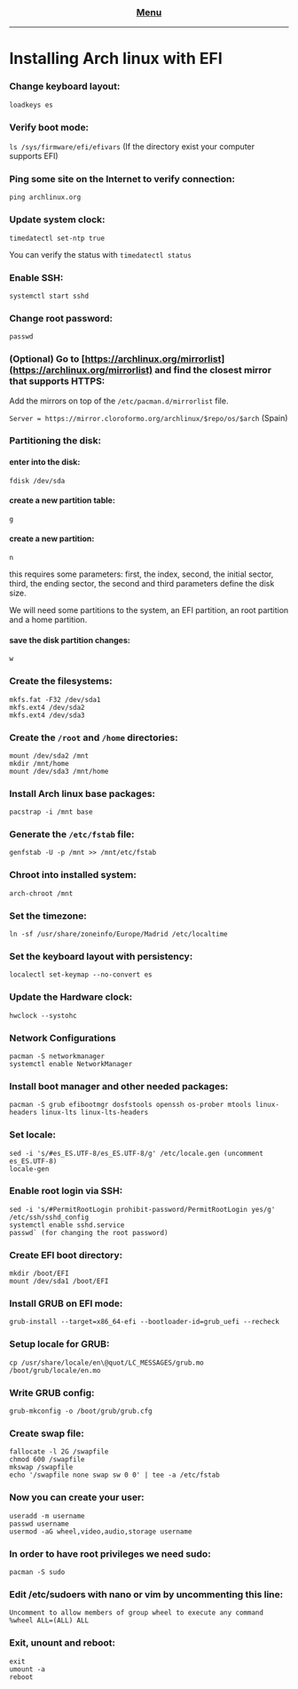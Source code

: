 <h3 align="center">
  <a href="https://github.com/jevo1900/Linux-Things/blob/main/README.md">Menu</a>
</h3>

---

# Installing Arch linux with EFI

### Change keyboard layout:

   `loadkeys es`

### Verify boot mode:

   `ls /sys/firmware/efi/efivars` (If the directory exist your computer supports EFI)

### Ping some site on the Internet to verify connection:

   `ping archlinux.org`
   
### Update system clock:

   `timedatectl set-ntp true`
   
   You can verify the status with `timedatectl status`

### Enable SSH:

`systemctl start sshd`

### Change root password:

`passwd`

### (Optional) Go to [https://archlinux.org/mirrorlist](https://archlinux.org/mirrorlist) and find the closest mirror that supports HTTPS:

Add the mirrors on top of the `/etc/pacman.d/mirrorlist` file.

`Server = https://mirror.cloroformo.org/archlinux/$repo/os/$arch` (Spain)

### Partitioning the disk:

   #### enter into the disk:
   
   `fdisk /dev/sda`
   
   #### create a new partition table:
   
   `g`
   
   #### create a new partition:
   
   `n`
      
   this requires some parameters: first, the index, second, the initial sector, third, the ending sector,  the second and third parameters define the disk size.
    
   We will need some partitions to the system, an EFI partition, an root partition and a home partition.
      
   #### save the disk partition changes:
   
   `w`
      
### Create the filesystems:
    mkfs.fat -F32 /dev/sda1
    mkfs.ext4 /dev/sda2
    mkfs.ext4 /dev/sda3

### Create the `/root` and `/home` directories:
    mount /dev/sda2 /mnt
    mkdir /mnt/home
    mount /dev/sda3 /mnt/home

### Install Arch linux base packages:
    pacstrap -i /mnt base

### Generate the `/etc/fstab` file:
    genfstab -U -p /mnt >> /mnt/etc/fstab

### Chroot into installed system:
    arch-chroot /mnt

### Set the timezone:
    ln -sf /usr/share/zoneinfo/Europe/Madrid /etc/localtime
    
### Set the keyboard layout with persistency: 
    localectl set-keymap --no-convert es

### Update the Hardware clock:
    hwclock --systohc
    
### Network Configurations
    pacman -S networkmanager
    systemctl enable NetworkManager

### Install boot manager and other needed packages:
    pacman -S grub efibootmgr dosfstools openssh os-prober mtools linux-headers linux-lts linux-lts-headers

### Set locale:
    sed -i 's/#es_ES.UTF-8/es_ES.UTF-8/g' /etc/locale.gen (uncomment es_ES.UTF-8)
    locale-gen

### Enable root login via SSH:
    sed -i 's/#PermitRootLogin prohibit-password/PermitRootLogin yes/g' /etc/ssh/sshd_config
    systemctl enable sshd.service
    passwd` (for changing the root password)

### Create EFI boot directory:
    mkdir /boot/EFI
    mount /dev/sda1 /boot/EFI

### Install GRUB on EFI mode:
    grub-install --target=x86_64-efi --bootloader-id=grub_uefi --recheck

### Setup locale for GRUB:
    cp /usr/share/locale/en\@quot/LC_MESSAGES/grub.mo /boot/grub/locale/en.mo

### Write GRUB config:
    grub-mkconfig -o /boot/grub/grub.cfg

### Create swap file:
    fallocate -l 2G /swapfile
    chmod 600 /swapfile
    mkswap /swapfile
    echo '/swapfile none swap sw 0 0' | tee -a /etc/fstab
    
### Now you can create your user:
    useradd -m username
    passwd username
    usermod -aG wheel,video,audio,storage username

### In order to have root privileges we need sudo:
    pacman -S sudo

### Edit /etc/sudoers with nano or vim by uncommenting this line:
    Uncomment to allow members of group wheel to execute any command
    %wheel ALL=(ALL) ALL

### Exit, unount and reboot:
    exit
    umount -a
    reboot
